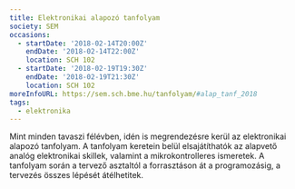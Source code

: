 ```yaml
---
title: Elektronikai alapozó tanfolyam
society: SEM
occasions:
  - startDate: '2018-02-14T20:00Z'
    endDate: '2018-02-14T22:00Z'
    location: SCH 102
  - startDate: '2018-02-19T19:30Z'
    endDate: '2018-02-19T21:30Z'
    location: SCH 102
moreInfoURL: https://sem.sch.bme.hu/tanfolyam/#alap_tanf_2018
tags:
  - elektronika
---
```


Mint minden tavaszi félévben, idén is megrendezésre kerül az elektronikai alapozó tanfolyam. A tanfolyam keretein belül elsajátíthatók az alapvető analóg elektronikai skillek, valamint a mikrokontrolleres ismeretek. A tanfolyam során a tervező asztaltól a forrasztáson át a programozásig, a tervezés összes lépését átélhetitek.
